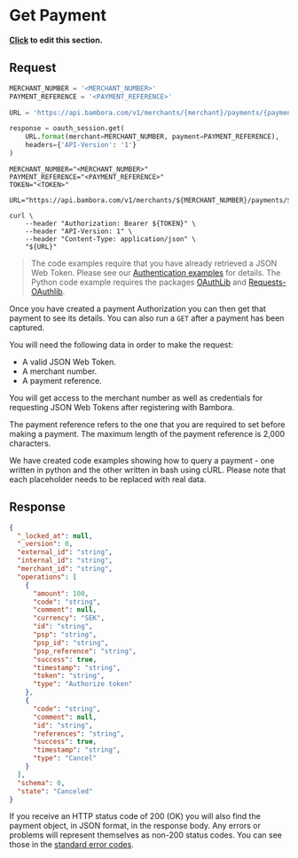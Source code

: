 # Get Payment

**[Click](https://github.com/bambora/dev.bambora.com/blob/master/source/includes/api/_get_payment.md) to edit this section.**

## Request

```python
MERCHANT_NUMBER = '<MERCHANT_NUMBER>'
PAYMENT_REFERENCE = '<PAYMENT_REFERENCE>'

URL = 'https://api.bambora.com/v1/merchants/{merchant}/payments/{payment}/'

response = oauth_session.get(
    URL.format(merchant=MERCHANT_NUMBER, payment=PAYMENT_REFERENCE),
    headers={'API-Version': '1'}
)
```

```shell
MERCHANT_NUMBER="<MERCHANT_NUMBER>"
PAYMENT_REFERENCE="<PAYMENT_REFERENCE>"
TOKEN="<TOKEN>"

URL="https://api.bambora.com/v1/merchants/${MERCHANT_NUMBER}/payments/${PAYMENT_REFERENCE}/"

curl \
    --header "Authorization: Bearer ${TOKEN}" \
    --header "API-Version: 1" \
    --header "Content-Type: application/json" \
    "${URL}"
```

> The code examples require that you have already retrieved a JSON Web Token. Please see our
[Authentication examples](#authentication) for details. The Python code example requires the packages [OAuthLib](https://pypi.python.org/pypi/oauthlib) and [Requests-OAuthlib](https://pypi.python.org/pypi/requests-oauthlib).

Once you have created a payment Authorization you can then get that payment to see its details. You can also run a `GET` after a payment has been captured.

You will need the following data in order to make the request:

* A valid JSON Web Token.
* A merchant number.
* A payment reference.

You will get access to the merchant number as well as credentials for
requesting JSON Web Tokens after registering with Bambora.

The payment reference refers to the one that you are required to set before
making a payment. The maximum length of the payment reference is 2,000 characters.

We have created code examples showing how to query a payment - one written in python and the other written in bash using cURL. Please note that each placeholder needs to be replaced with real data.

## Response

```json
{
  "_locked_at": null,
  "_version": 0,
  "external_id": "string",
  "internal_id": "string",
  "merchant_id": "string",
  "operations": [
    {
      "amount": 100,
      "code": "string",
      "comment": null,
      "currency": "SEK",
      "id": "string",
      "psp": "string",
      "psp_id": "string",
      "psp_reference": "string",
      "success": true,
      "timestamp": "string",
      "token": "string",
      "type": "Authorize token"
    },
    {
      "code": "string",
      "comment": null,
      "id": "string",
      "references": "string",
      "success": true,
      "timestamp": "string",
      "type": "Cancel"
    }
  ],
  "schema": 0,
  "state": "Canceled"
}
```

If you receive an HTTP status code of 200 (OK) you will also find the payment object, in JSON format, in the response body. Any errors or problems will represent themselves as non-200 status codes. You can see those in the [standard error codes](./api.html#errors).
